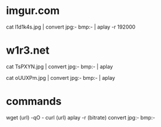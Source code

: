 # imgur.com
cat l1d1k4s.jpg | convert jpg:- bmp:- | aplay -r 192000

# w1r3.net
cat TsPXYN.jpg | convert jpg:- bmp:- | aplay

cat oUUXPm.jpg | convert jpg:- bmp:- | aplay

# commands
wget (url) -qO -
curl (url)
aplay -r (bitrate)
convert jpg:- bmp:-